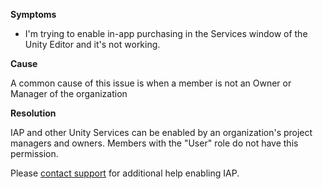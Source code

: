 

**Symptoms**


- I'm trying to enable in-app purchasing in the Services window of the Unity Editor and it's not working.



**Cause**



A common cause of this issue is when a member is not an Owner or Manager of the organization



**Resolution**



IAP and other Unity Services can be enabled by an organization's project managers and owners. Members with the "User" role do not have this permission.



Please [contact support](https://analytics.cloud.unity3d.com/support/) for additional help enabling IAP.

